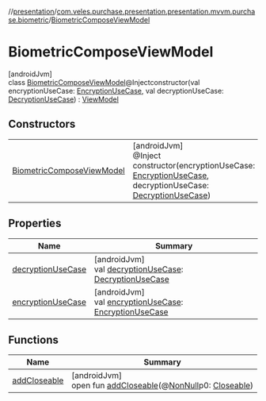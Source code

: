 //[presentation](../../../index.md)/[com.veles.purchase.presentation.presentation.mvvm.purchase.biometric](../index.md)/[BiometricComposeViewModel](index.md)

# BiometricComposeViewModel

[androidJvm]\
class [BiometricComposeViewModel](index.md)@Injectconstructor(val encryptionUseCase: [EncryptionUseCase](../../../../domain/domain/com.veles.purchase.domain.usecase.biometric/-encryption-use-case/index.md), val decryptionUseCase: [DecryptionUseCase](../../../../domain/domain/com.veles.purchase.domain.usecase.biometric/-decryption-use-case/index.md)) : [ViewModel](https://developer.android.com/reference/kotlin/androidx/lifecycle/ViewModel.html)

## Constructors

| | |
|---|---|
| [BiometricComposeViewModel](-biometric-compose-view-model.md) | [androidJvm]<br>@Inject<br>constructor(encryptionUseCase: [EncryptionUseCase](../../../../domain/domain/com.veles.purchase.domain.usecase.biometric/-encryption-use-case/index.md), decryptionUseCase: [DecryptionUseCase](../../../../domain/domain/com.veles.purchase.domain.usecase.biometric/-decryption-use-case/index.md)) |

## Properties

| Name | Summary |
|---|---|
| [decryptionUseCase](decryption-use-case.md) | [androidJvm]<br>val [decryptionUseCase](decryption-use-case.md): [DecryptionUseCase](../../../../domain/domain/com.veles.purchase.domain.usecase.biometric/-decryption-use-case/index.md) |
| [encryptionUseCase](encryption-use-case.md) | [androidJvm]<br>val [encryptionUseCase](encryption-use-case.md): [EncryptionUseCase](../../../../domain/domain/com.veles.purchase.domain.usecase.biometric/-encryption-use-case/index.md) |

## Functions

| Name | Summary |
|---|---|
| [addCloseable](../../com.veles.purchase.presentation.presentation.mvvm.purchase.sort/-sort-purchase-view-model/index.md#264516373%2FFunctions%2F-646359276) | [androidJvm]<br>open fun [addCloseable](../../com.veles.purchase.presentation.presentation.mvvm.purchase.sort/-sort-purchase-view-model/index.md#264516373%2FFunctions%2F-646359276)(@[NonNull](https://developer.android.com/reference/kotlin/androidx/annotation/NonNull.html)p0: [Closeable](https://developer.android.com/reference/kotlin/java/io/Closeable.html)) |
